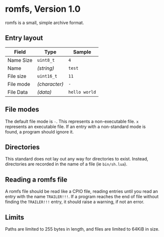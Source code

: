 # romfs, Version 1.0
romfs is a small, simple archive format.

## Entry layout
| Field | Type | Sample |
| --- | --- | --- |
| Name Size | `uint8_t` | `4` |
| Name | *(string)* | `test` |
| File size | `uint16_t` | `11` |
| File mode | *(character)* | `-` |
| File Data | *(data)* | `hello world` |

## File modes
The default file mode is `-`. This represents a non-executable file. `x` represents an executable file. If an entry with a non-standard mode is found, a program should ignore it.

## Directories
This standard does not lay out any way for directories to exist. Instead, directories are recorded in the name of a file (ie `bin/sh.lua`).

## Reading a romfs file
A romfs file should be read like a CPIO file, reading entries until you read an entry with the name `TRAILER!!!`. If a program reaches the end of file without finding the `TRAILER!!!` entry, it should raise a warning, if not an error.

## Limits
Paths are limited to 255 bytes in length, and files are limited to 64KiB in size.
